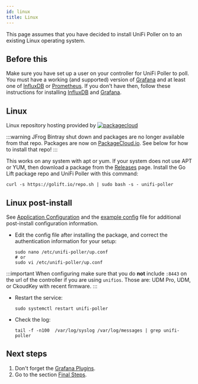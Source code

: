 ```yaml
---
id: linux
title: Linux
---
```


This page assumes that you have decided to install UniFi Poller on to an existing Linux operating system.

## Before this

Make sure you have set up a user on your controller for UniFi Poller to poll. You must have
a working (and supported) version of [Grafana](../dependencies/grafana) and at
least one of [InfluxDB](../dependencies/influxDB) or [Prometheus](../dependencies/prometheus).
If you don't have then, follow these instructions for installing
[InfluxDB](../dependencies/influxdb) and [Grafana](../dependencies/grafana).

## Linux

Linux repository hosting provided by
[![packagecloud](https://docs.golift.io/integrations/packagecloud-full.png "PackageCloud.io")](http://packagecloud.io)

:::warning
JFrog Bintray shut down and packages are no longer available from that repo.
Packages are now on [PackageCloud.io](https://packagecloud.io).
See below for how to install that repo!
:::

This works on any system with apt or yum. If your system does not use APT or YUM,
then download a package from the [Releases](https://github.com/Notifiarr/notifiarr/releases) page.
Install the Go Lift package repo and UniFi Poller with this command:

```shell
curl -s https://golift.io/repo.sh | sudo bash -s - unifi-poller
```

## Linux post-install

See [Application Configuration](../install/configuration) and the
[example config](https://github.com/unifi-poller/unifi-poller/blob/master/examples/up.conf.example)
file for additional post-install configuration information.

- Edit the config file after installing the package, and correct the authentication
  information for your setup:
  ```shell
  sudo nano /etc/unifi-poller/up.conf
  # or  
  sudo vi /etc/unifi-poller/up.conf
  ```

:::important
When configuring make sure that you do **not** include `:8443` on the url of the
controller if you are using `unifios`. Those are: UDM Pro, UDM, or CkoudKey with recent firmware.
:::

- Restart the service:
  ```shell
  sudo systemctl restart unifi-poller
  ```
- Check the log:
  ```shell
  tail -f -n100  /var/log/syslog /var/log/messages | grep unifi-poller
  ```

## Next steps

1. Don't forget the [Grafana Plugins](../dependencies/grafana#plugins).
1. Go to the section [Final Steps](../install/finish).
